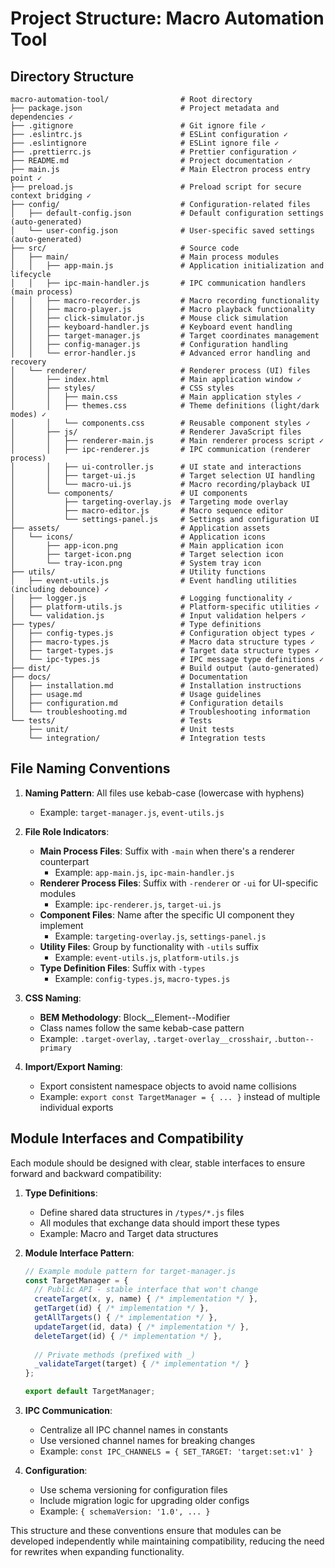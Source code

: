 # Project Structure: Macro Automation Tool

## Directory Structure

```
macro-automation-tool/                # Root directory
├── package.json                      # Project metadata and dependencies ✓
├── .gitignore                        # Git ignore file ✓
├── .eslintrc.js                      # ESLint configuration ✓
├── .eslintignore                     # ESLint ignore file ✓
├── .prettierrc.js                    # Prettier configuration ✓
├── README.md                         # Project documentation ✓
├── main.js                           # Main Electron process entry point ✓
├── preload.js                        # Preload script for secure context bridging ✓
├── config/                           # Configuration-related files
│   ├── default-config.json           # Default configuration settings (auto-generated)
│   └── user-config.json              # User-specific saved settings (auto-generated)
├── src/                              # Source code
│   ├── main/                         # Main process modules
│   │   ├── app-main.js               # Application initialization and lifecycle
│   │   ├── ipc-main-handler.js       # IPC communication handlers (main process)
│   │   ├── macro-recorder.js         # Macro recording functionality
│   │   ├── macro-player.js           # Macro playback functionality
│   │   ├── click-simulator.js        # Mouse click simulation
│   │   ├── keyboard-handler.js       # Keyboard event handling
│   │   ├── target-manager.js         # Target coordinates management
│   │   ├── config-manager.js         # Configuration handling
│   │   └── error-handler.js          # Advanced error handling and recovery
│   └── renderer/                     # Renderer process (UI) files
│       ├── index.html                # Main application window ✓
│       ├── styles/                   # CSS styles
│       │   ├── main.css              # Main application styles ✓
│       │   ├── themes.css            # Theme definitions (light/dark modes) ✓
│       │   └── components.css        # Reusable component styles ✓
│       ├── js/                       # Renderer JavaScript files
│       │   ├── renderer-main.js      # Main renderer process script ✓
│       │   ├── ipc-renderer.js       # IPC communication (renderer process)
│       │   ├── ui-controller.js      # UI state and interactions
│       │   ├── target-ui.js          # Target selection UI handling
│       │   └── macro-ui.js           # Macro recording/playback UI
│       └── components/               # UI components
│           ├── targeting-overlay.js  # Targeting mode overlay
│           ├── macro-editor.js       # Macro sequence editor
│           └── settings-panel.js     # Settings and configuration UI
├── assets/                           # Application assets
│   └── icons/                        # Application icons
│       ├── app-icon.png              # Main application icon
│       ├── target-icon.png           # Target selection icon
│       └── tray-icon.png             # System tray icon
├── utils/                            # Utility functions
│   ├── event-utils.js                # Event handling utilities (including debounce) ✓
│   ├── logger.js                     # Logging functionality ✓
│   ├── platform-utils.js             # Platform-specific utilities ✓
│   └── validation.js                 # Input validation helpers ✓
├── types/                            # Type definitions
│   ├── config-types.js               # Configuration object types ✓
│   ├── macro-types.js                # Macro data structure types ✓
│   ├── target-types.js               # Target data structure types ✓
│   └── ipc-types.js                  # IPC message type definitions ✓
├── dist/                             # Build output (auto-generated)
├── docs/                             # Documentation
│   ├── installation.md               # Installation instructions
│   ├── usage.md                      # Usage guidelines
│   ├── configuration.md              # Configuration details
│   └── troubleshooting.md            # Troubleshooting information
└── tests/                            # Tests
    ├── unit/                         # Unit tests
    └── integration/                  # Integration tests
```

## File Naming Conventions

1. **Naming Pattern**: All files use kebab-case (lowercase with hyphens)
   - Example: `target-manager.js`, `event-utils.js`

2. **File Role Indicators**:
   - **Main Process Files**: Suffix with `-main` when there's a renderer counterpart
     - Example: `app-main.js`, `ipc-main-handler.js`
   - **Renderer Process Files**: Suffix with `-renderer` or `-ui` for UI-specific modules
     - Example: `ipc-renderer.js`, `target-ui.js`
   - **Component Files**: Name after the specific UI component they implement
     - Example: `targeting-overlay.js`, `settings-panel.js`
   - **Utility Files**: Group by functionality with `-utils` suffix
     - Example: `event-utils.js`, `platform-utils.js`
   - **Type Definition Files**: Suffix with `-types`
     - Example: `config-types.js`, `macro-types.js`

3. **CSS Naming**:
   - **BEM Methodology**: Block__Element--Modifier
   - Class names follow the same kebab-case pattern
   - Example: `.target-overlay`, `.target-overlay__crosshair`, `.button--primary`

4. **Import/Export Naming**:
   - Export consistent namespace objects to avoid name collisions
   - Example: `export const TargetManager = { ... }` instead of multiple individual exports

## Module Interfaces and Compatibility

Each module should be designed with clear, stable interfaces to ensure forward and backward compatibility:

1. **Type Definitions**:
   - Define shared data structures in `/types/*.js` files
   - All modules that exchange data should import these types
   - Example: Macro and Target data structures

2. **Module Interface Pattern**:
   ```javascript
   // Example module pattern for target-manager.js
   const TargetManager = {
     // Public API - stable interface that won't change
     createTarget(x, y, name) { /* implementation */ },
     getTarget(id) { /* implementation */ },
     getAllTargets() { /* implementation */ },
     updateTarget(id, data) { /* implementation */ },
     deleteTarget(id) { /* implementation */ },
     
     // Private methods (prefixed with _)
     _validateTarget(target) { /* implementation */ }
   };
   
   export default TargetManager;
   ```

3. **IPC Communication**:
   - Centralize all IPC channel names in constants
   - Use versioned channel names for breaking changes
   - Example: `const IPC_CHANNELS = { SET_TARGET: 'target:set:v1' }`

4. **Configuration**:
   - Use schema versioning for configuration files
   - Include migration logic for upgrading older configs
   - Example: `{ schemaVersion: '1.0', ... }`

This structure and these conventions ensure that modules can be developed independently while maintaining compatibility, reducing the need for rewrites when expanding functionality.